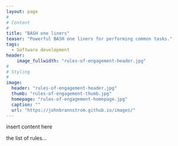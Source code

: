 ```yaml
---
layout: page
#
# Content
#
title: "BASH one liners"
teaser: "Powerful BASH one liners for performing common tasks."
tags:
  - Software development
header:
    image_fullwidth: "rules-of-engagement-header.jpg"
#
# Styling
#
image:
  header: "rules-of-engagement-header.jpg"
  thumb: "rules-of-engagement-thumb.jpg"
  homepage: "rules-of-engagement-homepage.jpg"
  caption: ""
  url: "https://johnbrannstrom.github.io/images/"
---
```


insert content here

the list of rules...


 [1]: #
 [2]: #
 [3]: #
 [4]: #
 [5]: #
 [6]: #
 [7]: #
 [8]: #
 [9]: #
 [10]: #